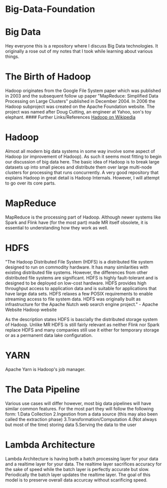 # Big-Data-Foundation
# Big Data
Hey everyone this is a repository where I discuss Big Data technologies. It originally a rose out of my notes that I took while learning about various things.
# The Birth of Hadoop
Hadoop originates from the Google File System paper which was published in 2003 and the subsequent follow up paper "MapReduce: Simplified Data Processing on Large Clusters" published in December 2004. In 2006 the Hadoop subproject was created on the Apache Foundation website. The project was named after Doug Cutting, an engineer at Yahoo, son's toy elephant. #### Further Links/References [Hadoop on Wikipedia](https://en.wikipedia.org/wiki/Apache_Hadoop)
# Hadoop
Almost all modern big data systems in some way involve some aspect of Hadoop (or improvement of Hadoop). As such it seems most fitting to begin our discussion of big data here. The basic idea of Hadoop is to break large datasets up into small pieces and distribute them over large multi-node clusters for processing that runs concurrently. A very good repository that explains Hadoop in great detail is Hadoop Internals. However, I will attempt to go over its core parts.

# MapReduce
MapReduce is the processing part of Hadoop. Although newer systems like Spark and Flink have (for the most part) made MR itself obsolete, it is essential to understanding how they work as well.

# HDFS
"The Hadoop Distributed File System (HDFS) is a distributed file system designed to run on commodity hardware. It has many similarities with existing distributed file systems. However, the differences from other distributed file systems are significant. HDFS is highly fault-tolerant and is designed to be deployed on low-cost hardware. HDFS provides high throughput access to application data and is suitable for applications that have large data sets. HDFS relaxes a few POSIX requirements to enable streaming access to file system data. HDFS was originally built as infrastructure for the Apache Nutch web search engine project." - Apache Website Hadoop website

As the description states HDFS is bascially the distributed storage system of Hadoop. Unlike MR HDFS is still fairly relevant as neither Flink nor Spark replace HDFS and many companies still use it either for temporary storage or as a permanent data lake configuration.

# YARN
Apache Yarn is Hadoop's job manager.

# The Data Pipeline
Various use cases will differ however, most big data pipelines will have similar common features. For the most part they will follow the following form:
1.Data Collection
2.Ingestion from a data source (this may also been called the extraction phase)
3.Transformation/Computation
4.(Not always but most of the time) storing data
5.Serving the data to the user

# Lambda Architecture
Lambda Architecture is having both a batch processing layer for your data and a realtime layer for your data. The realtime layer sacrifices accuracy for the sake of speed while the batch layer is perfectly accurate but slow. Periodically the batch layer updates the realtime layer. The goal of this model is to preserve overall data accurcay without scarificing speed.
